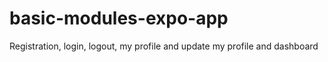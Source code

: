 # basic-modules-expo-app
Registration, login, logout, my profile and update my profile and dashboard
